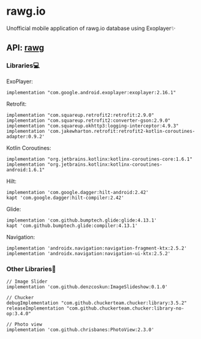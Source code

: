 # rawg.io
Unofficial mobile application of rawg.io database using Exoplayer✨
## API: [rawg](https://rawg.io/apidocs)

### Libraries💻
ExoPlayer:
```
implementation "com.google.android.exoplayer:exoplayer:2.16.1"
```
Retrofit:
```
implementation "com.squareup.retrofit2:retrofit:2.9.0"
implementation "com.squareup.retrofit2:converter-gson:2.9.0"
implementation "com.squareup.okhttp3:logging-interceptor:4.9.3"
implementation 'com.jakewharton.retrofit:retrofit2-kotlin-coroutines-adapter:0.9.2'
```
Kotlin Coroutines:
```
implementation "org.jetbrains.kotlinx:kotlinx-coroutines-core:1.6.1"
implementation "org.jetbrains.kotlinx:kotlinx-coroutines-android:1.6.1"
```
Hilt:
```
implementation 'com.google.dagger:hilt-android:2.42'
kapt 'com.google.dagger:hilt-compiler:2.42'
```
Glide:
```
implementation 'com.github.bumptech.glide:glide:4.13.1'
kapt 'com.github.bumptech.glide:compiler:4.13.1'
```
Navigation:
```
implementation 'androidx.navigation:navigation-fragment-ktx:2.5.2'
implementation 'androidx.navigation:navigation-ui-ktx:2.5.2'
```

### Other Libraries🧾️
```
// Image Slider
implementation 'com.github.denzcoskun:ImageSlideshow:0.1.0'

// Chucker
debugImplementation "com.github.chuckerteam.chucker:library:3.5.2"
releaseImplementation "com.github.chuckerteam.chucker:library-no-op:3.4.0"

// Photo view
implementation 'com.github.chrisbanes:PhotoView:2.3.0'
